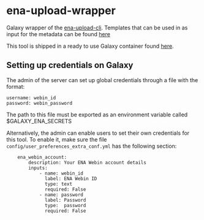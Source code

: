 # ena-upload-wrapper
Galaxy wrapper of the [ena-upload-cli](https://github.com/usegalaxy-eu/ena-upload-cli). Templates that can be used in as input for the metadata can be found [here](https://github.com/ELIXIR-Belgium/ENA-metadata-templates)

This tool is shipped in a ready to use Galaxy container found [here](https://github.com/ELIXIR-Belgium/ena-upload-container).

## Setting up credentials on Galaxy

The admin of the server can set up global credentials through a file with the format:
```
username: webin_id
password: webin_password
```

The path to this file must be exported as an environment variable called $GALAXY_ENA_SECRETS

Alternatively, the admin can enable users to set their own credentials for this tool.
To enable it, make sure the file `config/user_preferences_extra_conf.yml` has the following section:

```
    ena_webin_account:
        description: Your ENA Webin account details
        inputs:
            - name: webin_id
              label: ENA Webin ID
              type: text
              required: False
            - name: password
              label: Password
              type:  password
              required: False
```
